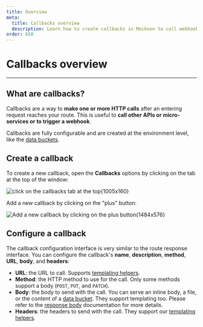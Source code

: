```yaml
---
title: Overview
meta:
  title: Callbacks overview
  description: Learn how to create callbacks in Mockoon to call webhooks or microservices and how to trigger them from your route responses
order: 650
---
```


# Callbacks overview

---

## What are callbacks?

Callbacks are a way to **make one or more HTTP calls** after an entering request reaches your route. This is useful to **call other APIs or micro-services or to trigger a webhook**.

Callbacks are fully configurable and are created at the environment level, like the [data buckets](docs:data-buckets/overview).

## Create a callback

To create a new callback, open the **Callbacks** options by clicking on the tab at the top of the window:

![click on the callbacks tab at the top{1005x160}](docs-img:open-callbacks-view.png)

Add a new callback by clicking on the "plus" button:

![Add a new callback by clicking on the plus button{1484x576}](docs-img:add-callback.png)

## Configure a callback

The callback configuration interface is very similar to the route response interface. You can configure the callback's **name**, **description**, **method**, **URL**, **body**, and **headers**:

- **URL**: the URL to call. Supports [templating helpers](docs:templating/overview).
- **Method**: the HTTP method to use for the call. Only some methods support a body (`POST`, `PUT`, and `PATCH`).
- **Body**: the body to send with the call. You can serve an inline body, a file, or the content of a [data bucket](docs:data-buckets/overview). They support templating too. Please refer to the [response body](docs:response-configuration/response-body) documentation for more details.
- **Headers**: the headers to send with the call. They support our [templating helpers](docs:templating/overview).
